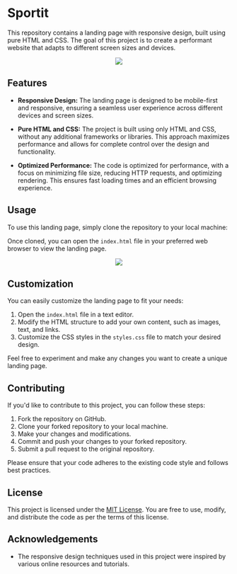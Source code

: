 # Sportit

This repository contains a landing page with responsive design, built using pure HTML and CSS. The goal of this project is to create a performant website that adapts to different screen sizes and devices.

<p align="center">
  <img src="https://github.com/uma-dev/sportit/assets/22565959/7c534ffd-e8da-4d19-b1c6-82a7846f3a0b"> 
</p>

## Features

- **Responsive Design:** The landing page is designed to be mobile-first and responsive, ensuring a seamless user experience across different devices and screen sizes.

- **Pure HTML and CSS:** The project is built using only HTML and CSS, without any additional frameworks or libraries. This approach maximizes performance and allows for complete control over the design and functionality.

- **Optimized Performance:** The code is optimized for performance, with a focus on minimizing file size, reducing HTTP requests, and optimizing rendering. This ensures fast loading times and an efficient browsing experience.

## Usage

To use this landing page, simply clone the repository to your local machine:

Once cloned, you can open the `index.html` file in your preferred web browser to view the landing page.

<p align="center">
  <img src="https://github.com/uma-dev/sportit/assets/22565959/5aec286c-d608-4eb0-a7ca-d4b8f64aee73"> 
</p>

## Customization

You can easily customize the landing page to fit your needs:

1. Open the `index.html` file in a text editor.
2. Modify the HTML structure to add your own content, such as images, text, and links.
3. Customize the CSS styles in the `styles.css` file to match your desired design.

Feel free to experiment and make any changes you want to create a unique landing page.

## Contributing

If you'd like to contribute to this project, you can follow these steps:

1. Fork the repository on GitHub.
2. Clone your forked repository to your local machine.
3. Make your changes and modifications.
4. Commit and push your changes to your forked repository.
5. Submit a pull request to the original repository.

Please ensure that your code adheres to the existing code style and follows best practices.

## License

This project is licensed under the [MIT License](LICENSE). You are free to use, modify, and distribute the code as per the terms of this license.

## Acknowledgements

- The responsive design techniques used in this project were inspired by various online resources and tutorials.
